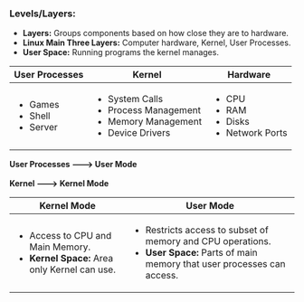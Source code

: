 <h3>Levels/Layers:</h3>
<ul>
   <li><b>Layers:</b> Groups components based on how close they are to hardware.</li>
   <li><b>Linux Main Three Layers:</b> Computer hardware, Kernel, User Processes.</li>
   <li><b>User Space:</b> Running programs the kernel manages.</li>
</ul>
<table>
   <thead>
      <tr>
         <th>User Processes</th>
         <th>Kernel</th>
         <th>Hardware</th>
      </tr>
   </thead>
   <tbody>
      <tr>
         <td>
            <ul>
               <li>Games</li>
               <li>Shell</li>
               <li>Server</li>
            </ul>
         </td>
         <td>
            <ul>
            <li>System Calls</li>
            <li>Process Management</li>
            <li>Memory Management</li>
            <li>Device Drivers</li>
            <ul>
         </td>
         <td>
            <ul>
               <li>CPU</li>
               <li>RAM</li>
               <li>Disks</li>
               <li>Network Ports</li>
            </ul>
         </td>
      </tr>
   </tbody>
</table>
<b>User Processes ---> User Mode</b>
<br></br>
<b>Kernel ---> Kernel Mode</b>
<table>
   <thead>
      <tr>
         <th><b>Kernel Mode</b></th>
         <th><b>User Mode</b></th>
      </tr>
   </thead>
   <tbody>
      <td>
         <ul>
            <li>Access to CPU and Main Memory.</li>
            <li><b>Kernel Space:</b> Area only Kernel can use.</li>
         </ul>
      </td>
      <td>
         <ul>
            <li>Restricts access to subset of memory and CPU operations.</li>
            <li><b>User Space:</b> Parts of main memory that user processes can access.</li>
         </ul>
      </td>
      </tdbody>
</table>

          
  
  
